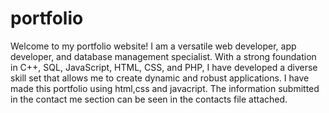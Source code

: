 # portfolio
Welcome to my portfolio website! I am a versatile web developer, app developer, and database management specialist. With a strong foundation in C++, SQL, JavaScript, HTML, CSS, and PHP, I have developed a diverse skill set that allows me to create dynamic and robust applications. I have made this portfolio using html,css and javacript. The information submitted in the contact me section can be seen in the contacts file attached. 
